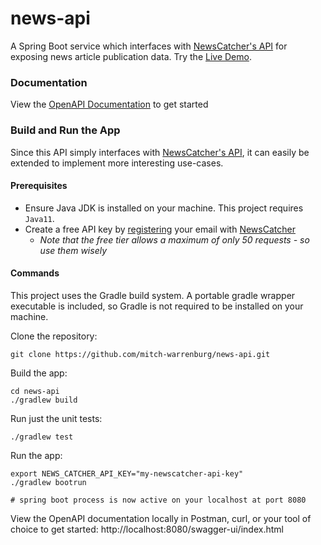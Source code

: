 # news-api

A Spring Boot service which interfaces with [NewsCatcher's API](<https://newscatcherapi.com>) for exposing news article
publication data. Try
the [Live Demo](<https://newsapi.app/api/v1/news/search?q=mike trout&languages=en&topic=sport&countries=US,CA>).

### Documentation

View the [OpenAPI Documentation](<https://newsapi.app/swagger-ui/index.html>) to get started

### Build and Run the App

Since this API simply interfaces with [NewsCatcher's API](<https://newscatcherapi.com>), it can easily be extended to
implement more interesting use-cases.

#### Prerequisites

* Ensure Java JDK is installed on your machine. This project requires `Java11`.
* Create a free API key by [registering](<https://app.newscatcherapi.com/auth/register>) your email
  with [NewsCatcher](<https://newscatcherapi.com>)
    * *Note that the free tier allows a maximum of only 50 requests - so use them wisely*

#### Commands

This project uses the Gradle build system. A portable gradle wrapper executable is included, so Gradle is not required
to be installed on your machine.

Clone the repository:

```console
git clone https://github.com/mitch-warrenburg/news-api.git
```

Build the app:

```console
cd news-api
./gradlew build
```

Run just the unit tests:

```console
./gradlew test
```

Run the app:

```console
export NEWS_CATCHER_API_KEY="my-newscatcher-api-key"
./gradlew bootrun

# spring boot process is now active on your localhost at port 8080
```

View the OpenAPI documentation locally in Postman, curl, or your tool of choice to get
started: http://localhost:8080/swagger-ui/index.html
